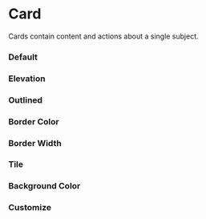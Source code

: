 # Card
Cards contain content and actions about a single subject.

<Playground />

<Usage />

<Api />

<Examples />

### Default
<Example value="examples/default" />

### Elevation
<Example value="examples/elevation" />

### Outlined
<Example value="examples/outlined" />

### Border Color
<Example value="examples/border-color" />

### Border Width
<Example value="examples/border-width" />

### Tile
<Example value="examples/tile" />

### Background Color
<Example value="examples/background-color" />

### Customize
<Example value="examples/customize" />